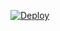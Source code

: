 [![Deploy](https://www.herokucdn.com/deploy/button.svg)](https://heroku.com/deploy?template=https://github.com/RomeoxGit/vc-fighter-NFS)
